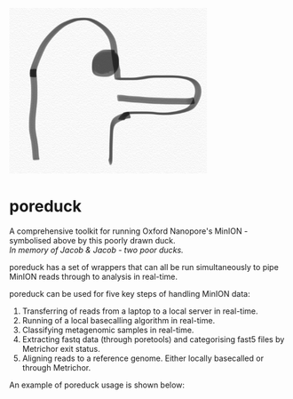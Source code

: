 ![Poreduck Logo](/images/poreduck_logo.png)
# poreduck 
A comprehensive toolkit for running Oxford Nanopore's MinION - symbolised above by this poorly drawn duck.  
*In memory of Jacob & Jacob - two poor ducks.*  

poreduck has a set of wrappers that can all be run simultaneously to pipe MinION reads through to analysis in real-time.  

poreduck can be used for five key steps of handling MinION data:  
1.  Transferring of reads from a laptop to a local server in real-time.  
2.  Running of a local basecalling algorithm in real-time.  
3.  Classifying metagenomic samples in real-time.  
4.  Extracting fastq data (through poretools) and categorising fast5 files by Metrichor exit status.  
5.  Aligning reads to a reference genome. Either locally basecalled or through Metrichor.  

An example of poreduck usage is shown below:


